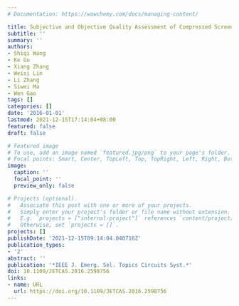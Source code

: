 ```yaml
---
# Documentation: https://wowchemy.com/docs/managing-content/

title: Subjective and Objective Quality Assessment of Compressed Screen Content Images
subtitle: ''
summary: ''
authors:
- Shiqi Wang
- Ke Gu
- Xiang Zhang
- Weisi Lin
- Li Zhang
- Siwei Ma
- Wen Gao
tags: []
categories: []
date: '2016-01-01'
lastmod: 2021-12-15T17:14:04+08:00
featured: false
draft: false

# Featured image
# To use, add an image named `featured.jpg/png` to your page's folder.
# Focal points: Smart, Center, TopLeft, Top, TopRight, Left, Right, BottomLeft, Bottom, BottomRight.
image:
  caption: ''
  focal_point: ''
  preview_only: false

# Projects (optional).
#   Associate this post with one or more of your projects.
#   Simply enter your project's folder or file name without extension.
#   E.g. `projects = ["internal-project"]` references `content/project/deep-learning/index.md`.
#   Otherwise, set `projects = []`.
projects: []
publishDate: '2021-12-15T09:14:04.040716Z'
publication_types:
- '2'
abstract: ''
publication: '*IEEE J. Emerg. Sel. Topics Circuits Syst.*'
doi: 10.1109/JETCAS.2016.2598756
links:
- name: URL
  url: https://doi.org/10.1109/JETCAS.2016.2598756
---
```

